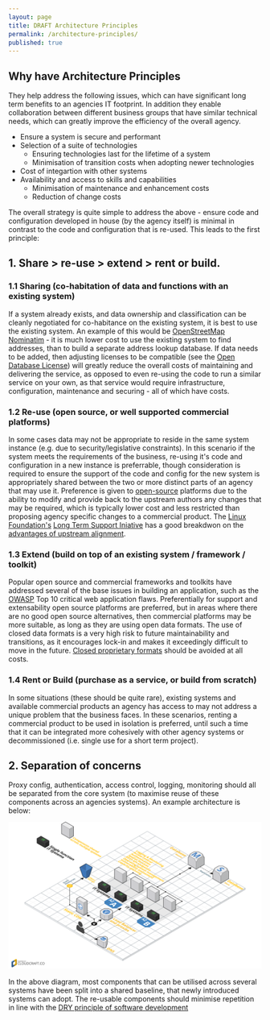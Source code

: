 ```yaml
---
layout: page
title: DRAFT Architecture Principles
permalink: /architecture-principles/
published: true
---
```


## Why have Architecture Principles

They help address the following issues, which can have significant long term
benefits to an agencies IT footprint. In addition they enable collaboration between different business groups
that have similar technical needs, which can greatly improve the efficiency of the overall agency.

 * Ensure a system is secure and performant
 * Selection of a suite of technologies
   * Ensuring technologies last for the lifetime of a system
   * Minimisation of transition costs when adopting newer technologies
 * Cost of integartion with other systems
 * Availability and access to skills and capabilities
   * Minimisation of maintenance and enhancement costs
   * Reduction of change costs

The overall strategy is quite simple to address the above - ensure code and configuration developed
in house (by the agency itself) is minimal in contrast to the code and configuration that is re-used.
This leads to the first principle:

## 1. Share > re-use > extend > rent or build.

### 1.1 Sharing (co-habitation of data and functions with an existing system)
If a system already exists, and data ownership and classification can be cleanly negotiated for 
co-habitance on the existing system, it is best to use the existing system. An example of this would
be [OpenStreetMap Nominatim](https://nominatim.openstreetmap.org/) - it is much lower cost to use the existing system to find addresses, than to build
a separate address lookup database. If data needs to be added, then adjusting licenses to be compatible (see the [Open Database License](http://opendatacommons.org/licenses/odbl/summary/))
will greatly reduce the overall costs of maintaining and delivering the service, as opposed to even re-using the code to 
run a similar service on your own, as that service would require infrastructure, configuration, maintenance and securing - all of
which have costs.

### 1.2 Re-use (open source, or well supported commercial platforms)
In some cases data may not be appropriate to reside in the same system instance (e.g. due to security/legislative constraints). In this scenario
if the system meets the requirements of the business, re-using it's code and configuration in a new instance is preferrable, though consideration
is required to ensure the support of the code and config for the new system is appropriately shared between the two or more distinct parts of an 
agency that may use it. Preference is given to [open-source](https://opensource.org/) platforms due to the ability to modify and provide back to the upstream authors any
changes that may be required, which is typically lower cost and less restricted than proposing agency specific changes to a commercial product.
The [Linux Foundation's](https://www.linuxfoundation.org/about) [Long Term Support Iniative](https://ltsi.linuxfoundation.org/what-is-ltsi) 
has a good breakdwon on the [advantages of upstream alignment](https://ltsi.linuxfoundation.org/what-is-ltsi/advantages-upstream-alignment).

### 1.3 Extend (build on top of an existing system / framework / toolkit)
Popular open source and commercial frameworks and toolkits have addressed several of the base issues in building an application,
such as the [OWASP](https://www.owasp.org/index.php/Main_Page) Top 10 critical web application flaws. Preferentially for support and
extensability open source platforms are preferred, but in areas where there are no good open source alternatives, then commercial
platforms may be more suitable, as long as they are using open data formats. The use of closed data formats is a very high risk to
future maintainability and transitions, as it encourages lock-in and makes it exceedingly difficult to move in the future.
[Closed proprietary formats](https://en.wikipedia.org/wiki/Proprietary_format#Closed_Proprietary_Formats) should be avoided at all costs.

### 1.4 Rent or Build (purchase as a service, or build from scratch)
In some situations (these should be quite rare), existing systems and available commercial products an agency has access to may not address a unique
problem that the business faces. In these scenarios, renting a commercial product to be used in isolation is preferred, until such a time that it can be integrated
more cohesively with other agency systems or decommissioned (i.e. single use for a short term project).

## 2. Separation of concerns
Proxy config, authentication, access control, logging, monitoring should all be separated from the core system (to maximise reuse of these components across an agencies systems).
An example architecture is below:

![Separation of Concerns](/images/separation-of-concerns.png "Separation of Concerns")

In the above diagram, most components that can be utilised across several systems have been split into a shared baseline, that newly introduced systems can adopt. The 
re-usable components should minimise repetition in line with the [DRY principle of software development](https://en.wikipedia.org/wiki/Don%27t_repeat_yourself)